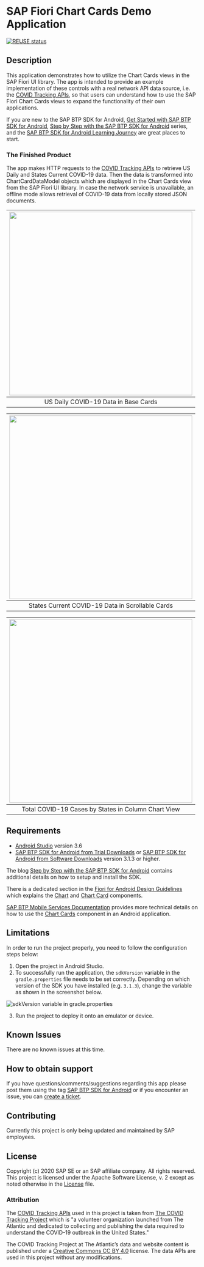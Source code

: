 # SAP Fiori Chart Cards Demo Application

[![REUSE status](https://api.reuse.software/badge/github.com/SAP-samples/cloud-sdk-android-fiori-chartcards)](https://api.reuse.software/info/github.com/SAP-samples/cloud-sdk-android-fiori-chartcards)

## Description

This application demonstrates how to utilize the Chart Cards views in the SAP Fiori UI library. The app is intended to provide an example implementation of these controls with a real network API data source, i.e. the [COVID Tracking APIs](https://covidtracking.com/data/api), so that users can understand how to use the SAP Fiori Chart Cards views to expand the functionality of their own applications.

If you are new to the SAP BTP SDK for Android, [Get Started with SAP BTP SDK for Android](https://developers.sap.com/mission.sdk-android-get-started.html), [Step by Step with the SAP BTP SDK for Android](https://blogs.sap.com/2018/10/15/step-by-step-with-the-sap-cloud-platform-sdk-for-android-part-1/) series, and the [SAP BTP SDK for Android Learning Journey](https://help.sap.com/doc/221f8f84afef43d29ad37ef2af0c4adf/HP_2.0/en-US/747d6d2ea0534ba99612920c7402631a.html) are great places to start.

### The Finished Product

The app makes HTTP requests to the [COVID Tracking APIs](https://covidtracking.com/data/api) to retrieve US Daily and States Current COVID-19 data. Then the data is transformed into ChartCardDataModel objects which are displayed in the Chart Cards view from the SAP Fiori UI library. In case the network service is unavailable, an offline mode allows retrieval of COVID-19 data from locally stored JSON documents.

| <img src="images/us_daily_fragment.png" width="480"/> | 
|:---:|
| US Daily COVID-19 Data in Base Cards |

| <img src="images/states_current_fragment.png" width="480"/> | 
|:---:|
| States Current COVID-19 Data in Scrollable Cards |

| <img src="images/chart_details_fragment.png" width="480"/> | 
|:---:|
| Total COVID-19 Cases by States in Column Chart View |

## Requirements

* [Android Studio](https://developer.android.com/studio/index.html) version 3.6
* [SAP BTP SDK for Android from Trial Downloads](https://developers.sap.com/trials-downloads.html?search=android) or [SAP BTP SDK for Android from Software Downloads](https://launchpad.support.sap.com/#/softwarecenter/template/products/_APP=00200682500000001943&_EVENT=NEXT&HEADER=Y&FUNCTIONBAR=Y&EVENT=TREE&NE=NAVIGATE&ENR=73555000100800001281&V=MAINT&TA=ACTUAL/SAP%20CP%20SDK%20FOR%20AND) version 3.1.3 or higher.

The blog [Step by Step with the SAP BTP SDK for Android](https://blogs.sap.com/2018/10/15/step-by-step-with-the-sap-cloud-platform-sdk-for-android-part-1/) contains additional details on how to setup and install the SDK.

There is a dedicated section in the [Fiori for Android Design Guidelines](https://experience.sap.com/fiori-design-android/explore/) which explains the [Chart](https://experience.sap.com/fiori-design-android/chart-overview/) and [Chart Card](https://experience.sap.com/fiori-design-android/chart-card/) components.

[SAP BTP Mobile Services Documentation](https://help.sap.com/doc/f53c64b93e5140918d676b927a3cd65b/Cloud/en-US/docs-en/guides/features/fiori-ui/overview.html) provides more technical details on how to use the [Chart Cards](https://help.sap.com/doc/f53c64b93e5140918d676b927a3cd65b/Cloud/en-US/docs-en/guides/features/fiori-ui/android/chart-card.html) component in an Android application.

## Limitations

In order to run the project properly, you need to follow the configuration steps below:

1. Open the project in Android Studio.
2. To successfully run the application, the `sdkVersion` variable in the `gradle.properties` file needs to be set correctly. Depending on which version of the SDK you have installed (e.g. `3.1.3`), change the variable as shown in the screenshot below.

![sdkVersion variable in gradle.properties](images/sdk-version-gradle-property.png)

3. Run the project to deploy it onto an emulator or device.

## Known Issues

There are no known issues at this time.

## How to obtain support

If you have questions/comments/suggestions regarding this app please
post them using the tag [SAP BTP SDK for Android](https://answers.sap.com/tags/73555000100800001281) or if you encounter an issue, you can [create a ticket](https://github.com/SAP/cloud-sdk-android-fiori-ui-components/issues/new).

## Contributing

Currently this project is only being updated and maintained by SAP employees.

## License

Copyright (c) 2020 SAP SE or an SAP affiliate company. All rights reserved. This project is licensed under the Apache Software License, v. 2 except as noted otherwise in the [License](LICENSES/Apache-2.0.txt) file.

### Attribution

The [COVID Tracking APIs](https://covidtracking.com/data/api) used in this project is taken from [The COVID Tracking Project](https://covidtracking.com/about) which is "a volunteer organization launched from The Atlantic and dedicated to collecting and publishing the data required to understand the COVID-19 outbreak in the United States."

The COVID Tracking Project at The Atlantic’s data and website content is published under a [Creative Commons CC BY 4.0](https://creativecommons.org/licenses/by/4.0/) license. The data APIs are used in this project without any modifications.
